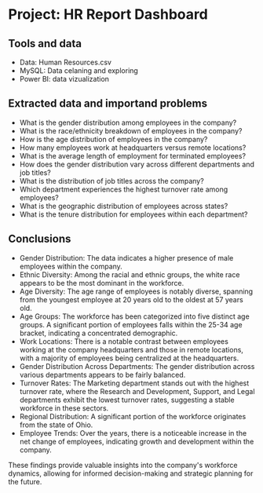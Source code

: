 # Project: HR Report Dashboard

## Tools and data

- Data: Human Resources.csv
- MySQL: Data celaning and exploring 
- Power BI: data vizualization

## Extracted data and importand problems

- What is the gender distribution among employees in the company?
- What is the race/ethnicity breakdown of employees in the company?
- How is the age distribution of employees in the company?
- How many employees work at headquarters versus remote locations?
- What is the average length of employment for terminated employees?
- How does the gender distribution vary across different departments and job titles?
- What is the distribution of job titles across the company?
- Which department experiences the highest turnover rate among employees?
- What is the geographic distribution of employees across states?
- What is the tenure distribution for employees within each department?

## Conclusions

- Gender Distribution: The data indicates a higher presence of male employees within the company.
- Ethnic Diversity: Among the racial and ethnic groups, the white race appears to be the most dominant in the workforce.
- Age Diversity: The age range of employees is notably diverse, spanning from the youngest employee at 20 years old to the oldest at 57 years old.
- Age Groups: The workforce has been categorized into five distinct age groups. A significant portion of employees falls within the 25-34 age bracket, indicating a concentrated demographic.
- Work Locations: There is a notable contrast between employees working at the company headquarters and those in remote locations, with a majority of employees being centralized at the headquarters.
- Gender Distribution Across Departments: The gender distribution across various departments appears to be fairly balanced.
- Turnover Rates: The Marketing department stands out with the highest turnover rate, where the Research and Development, Support, and Legal departments exhibit the lowest turnover rates, suggesting a stable workforce in these sectors.
- Regional Distribution: A significant portion of the workforce originates from the state of Ohio.
- Employee Trends: Over the years, there is a noticeable increase in the net change of employees, indicating growth and development within the company.

These findings provide valuable insights into the company's workforce dynamics, allowing for informed decision-making and strategic planning for the future.

